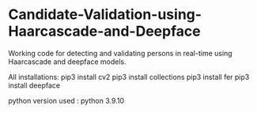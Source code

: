 # Candidate-Validation-using-Haarcascade-and-Deepface
Working code for detecting and validating persons in real-time using Haarcascade and deepface models.

All installations:
pip3 install cv2
pip3 install collections
pip3 install fer
pip3 install deepface

python version used : python 3.9.10
